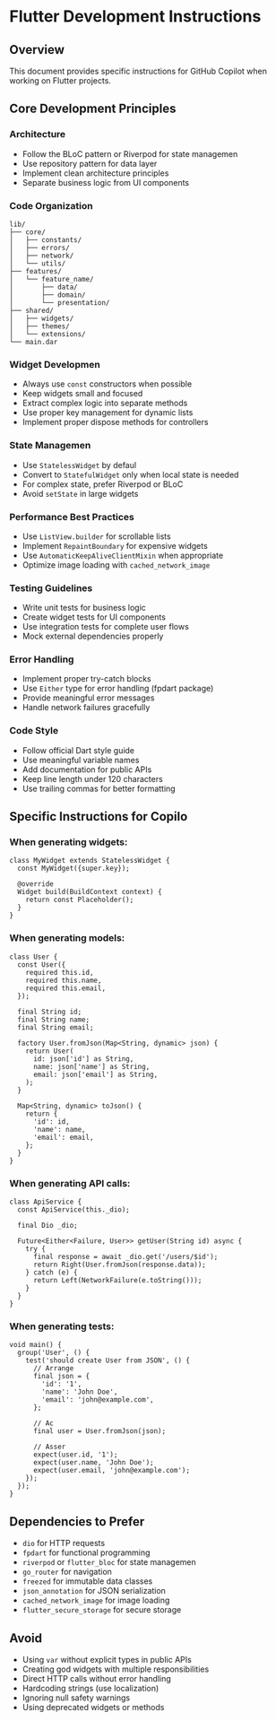 # Flutter Development Instructions

## Overview
This document provides specific instructions for GitHub Copilot when working on Flutter projects.

## Core Development Principles

### Architecture
- Follow the BLoC pattern or Riverpod for state managemen
- Use repository pattern for data layer
- Implement clean architecture principles
- Separate business logic from UI components

### Code Organization
```
lib/
├── core/
│   ├── constants/
│   ├── errors/
│   ├── network/
│   └── utils/
├── features/
│   └── feature_name/
│       ├── data/
│       ├── domain/
│       └── presentation/
├── shared/
│   ├── widgets/
│   ├── themes/
│   └── extensions/
└── main.dar
```

### Widget Developmen
- Always use `const` constructors when possible
- Keep widgets small and focused
- Extract complex logic into separate methods
- Use proper key management for dynamic lists
- Implement proper dispose methods for controllers

### State Managemen
- Use `StatelessWidget` by defaul
- Convert to `StatefulWidget` only when local state is needed
- For complex state, prefer Riverpod or BLoC
- Avoid `setState` in large widgets

### Performance Best Practices
- Use `ListView.builder` for scrollable lists
- Implement `RepaintBoundary` for expensive widgets
- Use `AutomaticKeepAliveClientMixin` when appropriate
- Optimize image loading with `cached_network_image`

### Testing Guidelines
- Write unit tests for business logic
- Create widget tests for UI components
- Use integration tests for complete user flows
- Mock external dependencies properly

### Error Handling
- Implement proper try-catch blocks
- Use `Either` type for error handling (fpdart package)
- Provide meaningful error messages
- Handle network failures gracefully

### Code Style
- Follow official Dart style guide
- Use meaningful variable names
- Add documentation for public APIs
- Keep line length under 120 characters
- Use trailing commas for better formatting

## Specific Instructions for Copilo

### When generating widgets:
```dar
class MyWidget extends StatelessWidget {
  const MyWidget({super.key});

  @override
  Widget build(BuildContext context) {
    return const Placeholder();
  }
}
```

### When generating models:
```dar
class User {
  const User({
    required this.id,
    required this.name,
    required this.email,
  });

  final String id;
  final String name;
  final String email;

  factory User.fromJson(Map<String, dynamic> json) {
    return User(
      id: json['id'] as String,
      name: json['name'] as String,
      email: json['email'] as String,
    );
  }

  Map<String, dynamic> toJson() {
    return {
      'id': id,
      'name': name,
      'email': email,
    };
  }
}
```

### When generating API calls:
```dar
class ApiService {
  const ApiService(this._dio);

  final Dio _dio;

  Future<Either<Failure, User>> getUser(String id) async {
    try {
      final response = await _dio.get('/users/$id');
      return Right(User.fromJson(response.data));
    } catch (e) {
      return Left(NetworkFailure(e.toString()));
    }
  }
}
```

### When generating tests:
```dar
void main() {
  group('User', () {
    test('should create User from JSON', () {
      // Arrange
      final json = {
        'id': '1',
        'name': 'John Doe',
        'email': 'john@example.com',
      };

      // Ac
      final user = User.fromJson(json);

      // Asser
      expect(user.id, '1');
      expect(user.name, 'John Doe');
      expect(user.email, 'john@example.com');
    });
  });
}
```

## Dependencies to Prefer
- `dio` for HTTP requests
- `fpdart` for functional programming
- `riverpod` or `flutter_bloc` for state managemen
- `go_router` for navigation
- `freezed` for immutable data classes
- `json_annotation` for JSON serialization
- `cached_network_image` for image loading
- `flutter_secure_storage` for secure storage

## Avoid
- Using `var` without explicit types in public APIs
- Creating god widgets with multiple responsibilities
- Direct HTTP calls without error handling
- Hardcoding strings (use localization)
- Ignoring null safety warnings
- Using deprecated widgets or methods
